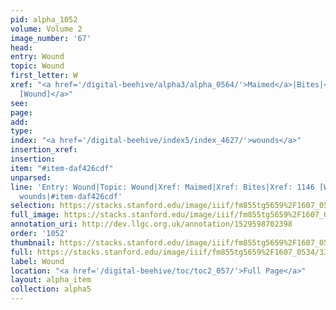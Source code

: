```yaml
---
pid: alpha_1052
volume: Volume 2
image_number: '67'
head: 
entry: Wound
topic: Wound
first_letter: W
xref: "<a href='/digital-beehive/alpha3/alpha_0564/'>Maimed</a>|Bites|<a href='/digital-beehive/toc/toc2_223/'>1146
  [Wound]</a>"
see: 
page: 
add: 
type: 
index: "<a href='/digital-beehive/index5/index_4627/'>wounds</a>"
insertion_xref: 
insertion: 
item: "#item-daf426cdf"
unparsed: 
line: 'Entry: Wound|Topic: Wound|Xref: Maimed|Xref: Bites|Xref: 1146 [Wound]|Index:
  wounds|#item-daf426cdf'
selection: https://stacks.stanford.edu/image/iiif/fm855tg5659%2F1607_0534/330,1582,3034,331/full/0/default.jpg
full_image: https://stacks.stanford.edu/image/iiif/fm855tg5659%2F1607_0534/full/full/0/default.jpg
annotation_uri: http://dev.llgc.org.uk/annotation/1529598702398
order: '1052'
thumbnail: https://stacks.stanford.edu/image/iiif/fm855tg5659%2F1607_0534/330,1582,600,180/250,/0/default.jpg
full: https://stacks.stanford.edu/image/iiif/fm855tg5659%2F1607_0534/330,1582,3034,331/full/0/default.jpg
label: Wound
location: "<a href='/digital-beehive/toc/toc2_057/'>Full Page</a>"
layout: alpha_item
collection: alpha5
---
```

